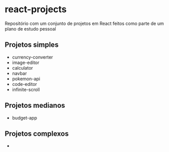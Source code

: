 # react-projects

Repositório com um conjunto de projetos em React feitos como parte de um plano de estudo pessoal

## Projetos simples

- currency-converter
- image-editor
- calculator
- navbar
- pokemon-api
- code-editor
- infinite-scroll

## Projetos medianos

- budget-app

## Projetos complexos

-
